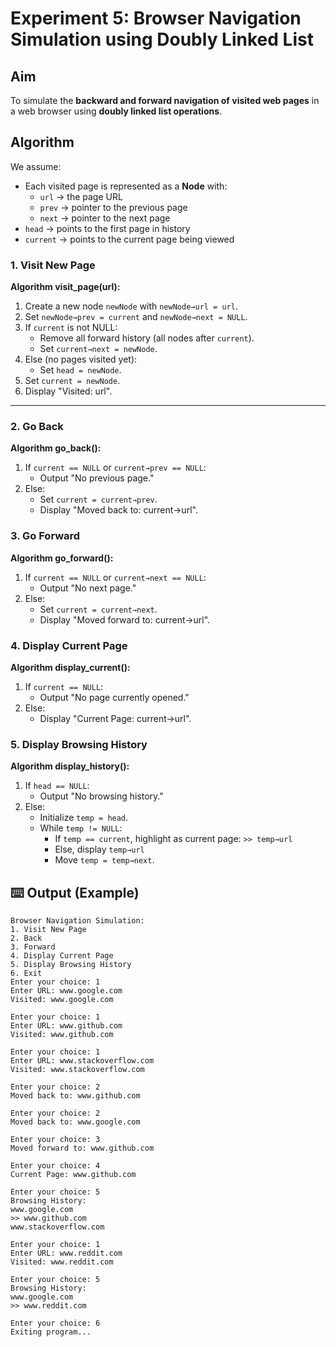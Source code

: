 # Experiment 5: Browser Navigation Simulation using Doubly Linked List

## Aim
To simulate the **backward and forward navigation of visited web pages** in a web browser using **doubly linked list operations**.



## Algorithm

We assume:  

- Each visited page is represented as a **Node** with:
  - `url` → the page URL
  - `prev` → pointer to the previous page
  - `next` → pointer to the next page
- `head` → points to the first page in history
- `current` → points to the current page being viewed



### 1. Visit New Page

**Algorithm visit_page(url):**  

1. Create a new node `newNode` with `newNode→url = url`.
2. Set `newNode→prev = current` and `newNode→next = NULL`.
3. If `current` is not NULL:
   - Remove all forward history (all nodes after `current`).
   - Set `current→next = newNode`.
4. Else (no pages visited yet):
   - Set `head = newNode`.
5. Set `current = newNode`.
6. Display "Visited: url".

---

### 2. Go Back

**Algorithm go_back():**  

1. If `current == NULL` or `current→prev == NULL`:
   - Output "No previous page."
2. Else:
   - Set `current = current→prev`.
   - Display "Moved back to: current→url".



### 3. Go Forward

**Algorithm go_forward():**  

1. If `current == NULL` or `current→next == NULL`:
   - Output "No next page."
2. Else:
   - Set `current = current→next`.
   - Display "Moved forward to: current→url".



### 4. Display Current Page

**Algorithm display_current():**  

1. If `current == NULL`:
   - Output "No page currently opened."
2. Else:
   - Display "Current Page: current→url".



### 5. Display Browsing History

**Algorithm display_history():**  

1. If `head == NULL`:
   - Output "No browsing history."
2. Else:
   - Initialize `temp = head`.
   - While `temp != NULL`:
     - If `temp == current`, highlight as current page: `>> temp→url`
     - Else, display `temp→url`
     - Move `temp = temp→next`.


## ⌨️ Output (Example)
```
Browser Navigation Simulation:
1. Visit New Page
2. Back
3. Forward
4. Display Current Page
5. Display Browsing History
6. Exit
Enter your choice: 1
Enter URL: www.google.com
Visited: www.google.com

Enter your choice: 1
Enter URL: www.github.com
Visited: www.github.com

Enter your choice: 1
Enter URL: www.stackoverflow.com
Visited: www.stackoverflow.com

Enter your choice: 2
Moved back to: www.github.com

Enter your choice: 2
Moved back to: www.google.com

Enter your choice: 3
Moved forward to: www.github.com

Enter your choice: 4
Current Page: www.github.com

Enter your choice: 5
Browsing History:
www.google.com
>> www.github.com
www.stackoverflow.com

Enter your choice: 1
Enter URL: www.reddit.com
Visited: www.reddit.com

Enter your choice: 5
Browsing History:
www.google.com
>> www.reddit.com

Enter your choice: 6
Exiting program...
